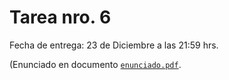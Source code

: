 # Tarea nro. 6

Fecha de entrega: 23 de Diciembre a las 21:59 hrs.

(Enunciado en documento [`enunciado.pdf`](https://github.com/uchileFI3104B-2020B/06-tarea-template/blob/main/enunciado.pdf).


